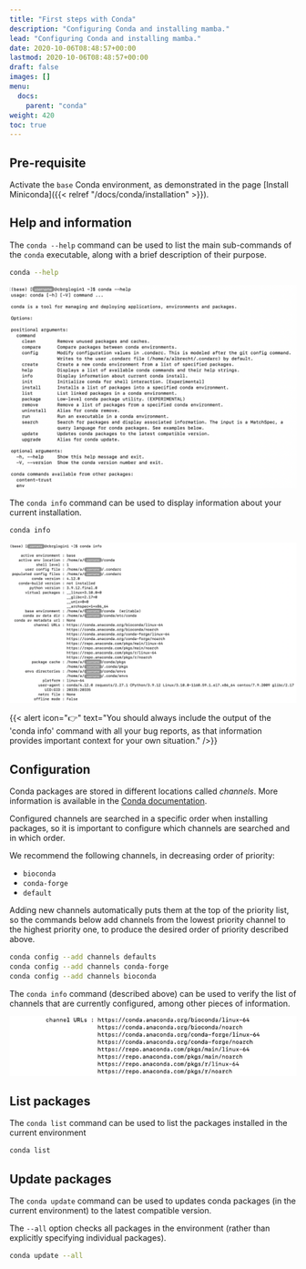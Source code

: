 ```yaml
---
title: "First steps with Conda"
description: "Configuring Conda and installing mamba."
lead: "Configuring Conda and installing mamba."
date: 2020-10-06T08:48:57+00:00
lastmod: 2020-10-06T08:48:57+00:00
draft: false
images: []
menu:
  docs:
    parent: "conda"
weight: 420
toc: true
---
```


## Pre-requisite

Activate the `base` Conda environment, as demonstrated in the page [Install Miniconda]({{< relref "/docs/conda/installation" >}}).

## Help and information

The `conda --help` command can be used to list the main sub-commands of the `conda`
executable, along with a brief description of their purpose.

```bash
conda --help
```

![Example output of the `conda --help` command.](conda-help.png)

The `conda info` command can be used to display information about your current installation.

```bash
conda info
```

![Example output of the `conda info` command.](conda-info.png)

{{< alert icon="👉" text="You should always include the output of the 'conda info' command with all your bug reports, as that information provides important context for your own situation." />}}

## Configuration

Conda packages are stored in different locations called _channels_.
More information is available in the [Conda documentation][conda-channels].

Configured channels are searched in a specific order when installing packages,
so it is important to configure which channels are searched and in which order.

We recommend the following channels, in decreasing order of priority:

- `bioconda`
- `conda-forge`
- `default`

Adding new channels automatically puts them at the top of the priority list,
so the commands below add channels from the lowest priority channel to the highest
priority one, to produce the desired order of priority described above.

```bash
conda config --add channels defaults
conda config --add channels conda-forge
conda config --add channels bioconda
```

The `conda info` command (described above) can be used to verify the list of channels
that are currently configured, among other pieces of information.

![Section of 'conda info' output listing configured channels.](conda-info-channels.png)

## List packages

The `conda list` command can be used to list the packages installed in the current
environment

```bash
conda list
```

## Update packages

The `conda update` command can be used to updates conda packages (in the current environment)
to the latest compatible version.

The `--all` option checks all packages in the environment (rather than explicitly specifying
individual packages).

```bash
conda update --all
```

<!-- Link definitions -->

[conda-channels]: https://docs.conda.io/projects/conda/en/latest/user-guide/concepts/channels.html